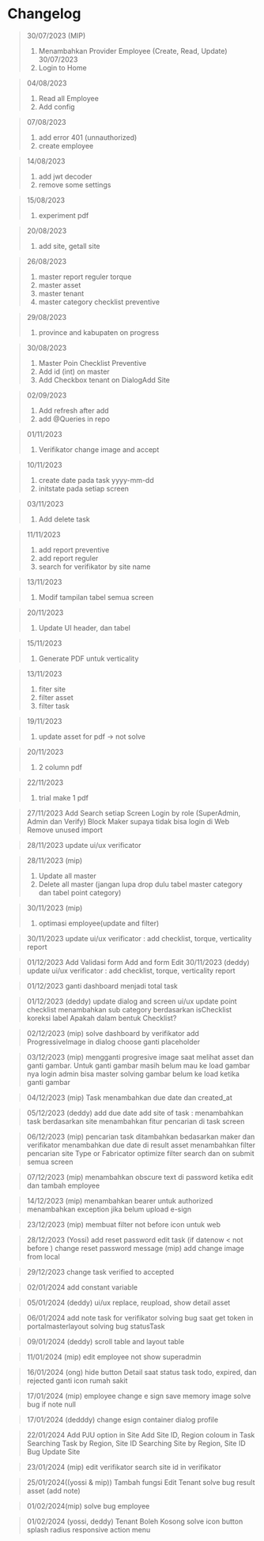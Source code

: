 # Changelog
> 30/07/2023 (MIP)
> 1. Menambahkan Provider Employee (Create, Read, Update)
> 30/07/2023 
> 1. Login to Home

> 04/08/2023
> 1. Read all Employee
> 2. Add config

> 07/08/2023
> 1. add error 401 (unnauthorized)
> 2. create employee

> 14/08/2023
> 1. add jwt decoder
> 2. remove some settings

> 15/08/2023
> 1. experiment pdf

> 20/08/2023
> 1. add site, getall site

> 26/08/2023
> 1. master report reguler torque
> 2. master asset
> 3. master tenant
> 4. master category checklist preventive

> 29/08/2023
> 1. province and kabupaten on progress

> 30/08/2023
> 1. Master Poin Checklist Preventive
> 2. Add id (int) on master
> 3. Add Checkbox tenant on DialogAdd Site

> 02/09/2023
> 1. Add refresh after add
> 2. add @Queries in repo

> 01/11/2023
> 1. Verifikator change image and accept

> 10/11/2023
> 1. create date pada task yyyy-mm-dd
> 2. initstate pada setiap screen

> 03/11/2023
> 1. Add delete task

> 11/11/2023
> 1. add report preventive
> 2. add report reguler
> 3. search for verifikator by site name

> 13/11/2023
> 1. Modif tampilan tabel semua screen

> 20/11/2023
> 1. Update UI header, dan tabel 

> 15/11/2023
> 1. Generate PDF untuk verticality

> 13/11/2023
> 1. fiter site
> 2. filter asset
> 3. filter task

> 19/11/2023
> 1. update asset for pdf -> not solve

> 20/11/2023
> 1. 2 column pdf

> 22/11/2023
> 1. trial make 1 pdf

> 27/11/2023
> Add Search setiap Screen
> Login by role (SuperAdmin, Admin dan Verify)
> Block Maker supaya tidak bisa login di Web 
> Remove unused import

> 28/11/2023
> update ui/ux verificator

> 28/11/2023 (mip)
> 1. Update all master
> 2. Delete all master (jangan lupa drop dulu tabel master category dan tabel point category)

> 30/11/2023 (mip)
> 1. optimasi employee(update and filter)

> 30/11/2023
> update ui/ux verificator : add checklist, torque, verticality report

> 01/12/2023
> Add Validasi form Add and form Edit 
> 30/11/2023 (deddy)
> update ui/ux verificator : add checklist, torque, verticality report

> 01/12/2023
> ganti dashboard menjadi total task

> 01/12/2023 (deddy)
> update dialog and screen ui/ux
> update point checklist menambahkan sub category berdasarkan isChecklist
> koreksi label Apakah dalam bentuk Checklist?

> 02/12/2023 (mip)
> solve dashboard by verifikator
> add ProgressiveImage in dialog choose
> ganti placeholder 

> 03/12/2023 (mip)
> mengganti progresive image saat melihat asset dan ganti gambar. Untuk ganti gambar masih belum mau ke load gambar nya
> login admin bisa master
> solving gambar belum ke load ketika ganti gambar

> 04/12/2023 (mip)
> Task menambahkan due date dan created_at

> 05/12/2023 (deddy)
> add due date
> add site of task : menambahkan task berdasarkan site
> menambahkan fitur pencarian di task screen

> 06/12/2023 (mip)
> pencarian task ditambahkan bedasarkan maker dan verifikator
> menambahkan due date di result asset
> menambahkan filter pencarian site Type or Fabricator
> optimize filter search dan on submit semua screen

> 07/12/2023 (mip)
> menambahkan obscure text di password ketika edit dan tambah employee

> 14/12/2023 (mip)
> menambahkan bearer untuk authorized
> menambahkan exception jika belum upload e-sign

> 23/12/2023 (mip)
> membuat filter not before
> icon untuk web

> 28/12/2023 (Yossi)
> add reset password
> edit task (if datenow < not before )
> change reset password message
> (mip)
> add change image from local

> 29/12/2023
> change task verified to accepted

> 02/01/2024
> add constant variable

> 05/01/2024 (deddy)
> ui/ux replace, reupload, show detail asset

> 06/01/2024
> add note task for verifikator
> solving bug saat get token in portalmasterlayout
> solving bug statusTask

> 09/01/2024 (deddy)
> scroll table and layout table

> 11/01/2024 (mip)
> edit employee not show superadmin

> 16/01/2024 (ong)
> hide button Detail saat status task todo, expired, dan rejected
> ganti icon rumah sakit 

> 17/01/2024 (mip)
> employee change e sign save memory image
> solve bug if note null

> 17/01/2024 (dedddy)
> change esign container dialog profile

> 22/01/2024
> Add PJU option in Site
> Add Site ID, Region coloum in Task
> Searching Task by Region, Site ID
> Searching Site by Region, Site ID
> Bug Update Site

> 23/01/2024 (mip)
> edit verifikator
> search site id in verifikator

> 25/01/2024((yossi & mip))
> Tambah fungsi Edit Tenant
> solve bug result asset (add note)

> 01/02/2024(mip)
> solve bug employee

> 01/02/2024 (yossi, deddy)
> Tenant Boleh Kosong
> solve icon button splash radius
> responsive action menu